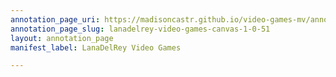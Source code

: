 ```yaml
---
annotation_page_uri: https://madisoncastr.github.io/video-games-mv/annotations/lanadelrey-video-games-canvas-1-0-51.json
annotation_page_slug: lanadelrey-video-games-canvas-1-0-51
layout: annotation_page
manifest_label: LanaDelRey Video Games

---
```

